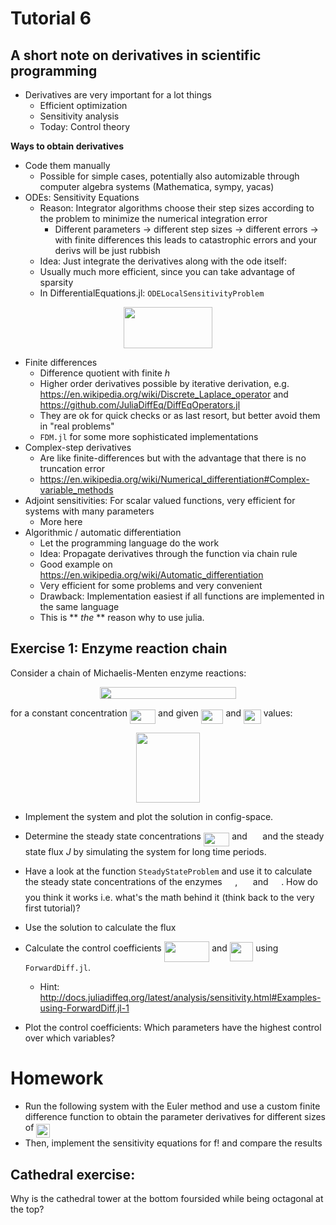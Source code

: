 # Tutorial 6

A short note on derivatives in scientific programming
---------------------------

* Derivatives are very important for a lot things
    * Efficient optimization
    * Sensitivity analysis
    * Today: Control theory

**Ways to obtain derivatives**

* Code them manually
    * Possible for simple cases, potentially also automizable through computer algebra systems (Mathematica, sympy, yacas)
* ODEs: Sensitivity Equations 
    * Reason: Integrator algorithms choose their step sizes according to the problem to minimize the numerical integration error
        * Different parameters -> different step sizes -> different errors -> with finite differences this leads to catastrophic errors and your derivs will be just rubbish
    * Idea: Just integrate the derivatives along with the ode itself:
    * Usually much more efficient, since you can take advantage of sparsity
    * In DifferentialEquations.jl: `ODELocalSensitivityProblem`

<p align="center"><img src="/Exercises/tex/a11fcc1aa25c105b3a07810f15617249.svg?invert_in_darkmode&sanitize=true" align=middle width=142.03428195pt height=65.73130739999999pt/></p>

* Finite differences 
    * Difference quotient with finite $h$
    * Higher order derivatives possible by iterative derivation, e.g. https://en.wikipedia.org/wiki/Discrete_Laplace_operator and https://github.com/JuliaDiffEq/DiffEqOperators.jl
    * They are ok for quick checks or as last resort, but better avoid them in "real problems"
    * `FDM.jl` for some more sophisticated implementations
* Complex-step derivatives
    * Are like finite-differences but with the advantage that there is no truncation error
    * https://en.wikipedia.org/wiki/Numerical_differentiation#Complex-variable_methods 
* Adjoint sensitivities: For scalar valued functions, very efficient for systems with many parameters
    * More here
* Algorithmic / automatic differentiation
    * Let the programming language do the work
    * Idea: Propagate derivatives through the function via chain rule
    * Good example on https://en.wikipedia.org/wiki/Automatic_differentiation
    * Very efficient for some problems and very convenient
    * Drawback: Implementation easiest if all functions are implemented in the same language
    * This is ** *the* ** reason why to use julia.


Exercise 1: Enzyme reaction chain
---------------------------------

Consider a chain of Michaelis-Menten enzyme reactions:

<p align="center"><img src="/Exercises/tex/cb81c9ae79e19d25fea0ece6e70c9e36.svg?invert_in_darkmode&sanitize=true" align=middle width=218.6926962pt height=19.82989635pt/></p>

for a constant concentration <img src="/Exercises/tex/d84206481777e6d1fdc67afe1b978c8a.svg?invert_in_darkmode&sanitize=true" align=middle width=41.16422309999999pt height=22.465723500000017pt/> and given
<img src="/Exercises/tex/4b0719fa448d72b968514a8038e45187.svg?invert_in_darkmode&sanitize=true" align=middle width=35.838656699999994pt height=22.465723500000017pt/> and <img src="/Exercises/tex/7ff9f34d88375649140a54d0ec53587e.svg?invert_in_darkmode&sanitize=true" align=middle width=27.730668899999987pt height=22.465723500000017pt/>
values:

<p align="center"><img src="/Exercises/tex/d856cc10e234c8ef56d3dc1e20709aa6.svg?invert_in_darkmode&sanitize=true" align=middle width=101.16059249999999pt height=112.32872805pt/></p>

-   Implement the system and plot the solution in config-space.





-   Determine the steady state concentrations <img src="/Exercises/tex/035338c566fdee799fc39fd257ec8ac9.svg?invert_in_darkmode&sanitize=true" align=middle width=41.39273984999999pt height=22.465723500000017pt/> and <img src="/Exercises/tex/c68ef56934194a9ec1b74723b82e220e.svg?invert_in_darkmode&sanitize=true" align=middle width=16.632471899999988pt height=22.465723500000017pt/> and the steady state flux
    $J$ by simulating the system for long time periods.




- Have a look at the function `SteadyStateProblem` and use it to
  calculate the steady state concentrations of the enzymes <img src="/Exercises/tex/264fba1c7ab2f0bc1611dac6780708a6.svg?invert_in_darkmode&sanitize=true" align=middle width=16.632471899999988pt height=22.465723500000017pt/>, <img src="/Exercises/tex/7684afeaf2968f03abc32b7d309d9ff2.svg?invert_in_darkmode&sanitize=true" align=middle width=16.632471899999988pt height=22.465723500000017pt/> and <img src="/Exercises/tex/e7169a2e6327a4bcd8ca4eb4a4ed9056.svg?invert_in_darkmode&sanitize=true" align=middle width=16.632471899999988pt height=22.465723500000017pt/>.
  How do you think it works i.e. what's the math behind it (think back to the very first tutorial)?




- Use the solution to calculate the flux




-   Calculate the control coefficients <img src="/Exercises/tex/7a2fd94fad05d47d3b51a2ed6732827b.svg?invert_in_darkmode&sanitize=true" align=middle width=72.5650233pt height=32.85834419999999pt/> and <img src="/Exercises/tex/fb3dee2285d6e0d0f04aed56a3f2cd0f.svg?invert_in_darkmode&sanitize=true" align=middle width=37.5797829pt height=30.648287999999997pt/> using `ForwardDiff.jl`.
    * Hint: http://docs.juliadiffeq.org/latest/analysis/sensitivity.html#Examples-using-ForwardDiff.jl-1




- Plot the control coefficients: Which parameters have the highest control over which variables?






# Homework

- Run the following system with the Euler method and use a custom finite difference function to obtain the parameter derivatives for different sizes of <img src="/Exercises/tex/67b12e5154d85faf7bd6f256f2eebdaa.svg?invert_in_darkmode&sanitize=true" align=middle width=21.969238499999992pt height=22.465723500000017pt/>
- Then, implement the sensitivity equations for f! and compare the results




Cathedral exercise:
-------------------

Why is the cathedral tower at the bottom foursided while being octagonal
at the top?
